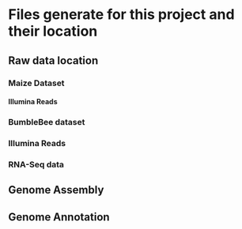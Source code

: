# Files generate for this project and their location


## Raw data location

### Maize Dataset

#### Illumina Reads

### BumbleBee dataset



### Illumina Reads

### RNA-Seq data

## Genome Assembly

## Genome Annotation
